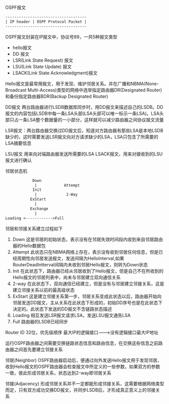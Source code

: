 OSPF报文

```txt
------------------------------------
| IP header | OSPF Protocol Packet |
------------------------------------
```

OSPF报文封装在IP报文中，协议号89，一共5种报文类型
- hello报文
- DD 报文
- LSR(Link State Request) 报文
- LSU(Link State Update) 报文
- LSACK(Link State Acknowledgment)报文

Hello报文是最常用报文，用于发现、维护邻居关系。并在广播和NBMA(None-Broadcast Multi-Access)类型的网络中选举指定路由器DR(Designated Router)和备份指定路由器BDR(Backup Designated Router)

DD报文 两台路由器进行LSDB数据库同步时，用DD报文来描述自己的LSDB。DD报文的内容包括LSDB中每一条LSA头部(LSA头部可以唯一标示一条LSA)。LSA头部只占一条LSA整个数据量的一小部分，这样就可以减少路由器之间协议报文流量

LSR报文：两台路由器交换过DD报文后，知道对方路由器有那些LSA是本地LSDB缺少的，这时需要发送LSR报文向对方请求缺少的LSA，LSA只包含了所需要的LSA摘要信息

LSU报文 用来向对端路由器发送所需要的LSA
LSACK报文，用来对接收到的LSU报文进行确认

邻居状态机
```txt
            Down
             |            Attempt
            Init
             |             2-Way
           ExStart
             |
           Exchange
             |
Loading <------------>Full
```
邻居和邻接关系建立过程如下
1. Down 这是邻居的初始状态，表示没有在邻居失效时间段内收到来自邻居路由器的Hello数据包
2. Attempt 此状态只在NBMA网络上存在，表示没有收到邻居任何信息，但是已经周期性向邻居发送报文，发送间隔为HelloInterval,如果RouterDeadIntterval间隔内未收到邻居Hello报文，则转为Down状态
3. Init 在此状态下，路由器已经从邻居收到了Hello报文，但是自己不在所收到的Hello报文的邻居列表中，尚未与邻居建立双向通信关系
4. 2-way 在此状态下，双向通信已经建立，但是没有与邻居建立邻接关系，这是建立邻接关系以前的最高级状态
5. ExStart 这是建立邻接关系第一步，邻居关系变成此状态以后，路由器开始向邻居发送DD报文，主从关系在此状态下形成的，初始DD序号也是在此状态下决定的。此状态下发送的DD报文不含链路状态描述
7. Loading 相互发送LSR报文请求LSA，发送LSU报文通告LSA
8. Full 路由器的LSDB已经同步

Router ID 32位，优先级顺序 最大IP的逻辑接口--->没有逻辑接口最大IP地址

运行OSPF路由器之间需要交换链路状态信息和路由信息，在交换这些信息之前路由器之间首先要建立邻接关系

邻居(Neighbor) OSPF路由器启动后，便通过向外发送Hello报文用于发现邻居，收到Hello报文的OSPF路由器会检查报文中所定义的一些参数，如果双方的参数一致，彼此形成邻居关系，状态达到2-way即邻居关系

邻接(Adjacency) 形成邻居关系并不一定都能形成邻接关系，这需要根据网络类型而定，只有双方成功交换DD报文，并同步LSDB后，才形成真正意义上的邻接关系


